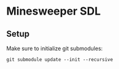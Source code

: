 # Minesweeper SDL

## Setup

Make sure to initialize git submodules:

```
git submodule update --init --recursive
```